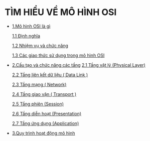 # TÌM HIỂU VỀ MÔ HÌNH OSI
- [1.Mô hình OSI là gì](https://github.com/ducthien1998/Thuc-tap-2023/blob/main/ThienBD/M%C3%B4%20h%C3%ACnh%20OSI/docs/tailieu.md#1-m%C3%B4-h%C3%ACnh-osi-l%C3%A0-g%C3%AC)

    [1.1 Định nghĩa]()
    
    [1.2 Nhiệm vụ và chức năng]()

    [1.3 Các giao thức sử dụng trong mô hình OSI]()

- [2.Cấu tạo và chức năng các tầng]()
    [2.1 Tầng vật lý (Physical Layer)]()

    [2.2  Tầng liên kết dữ liệu ( Data Link )]()

    [2.3 Tầng mạng ( Network)]()

    [2.4 Tầng giao vận ( Transport )]()

    [2.5 Tầng phiên (Session)]()

    [2.6 Tầng diễn hoạt (Presentation)]()

    [2.7 Tầng ứng dụng (Application)]()
- [3.Quy trình hoạt động mô hình](https://github.com/ducthien1998/Thuc-tap-2023/blob/main/ThienBD/M%C3%B4%20h%C3%ACnh%20OSI/docs/tailieu.md#3-quy-tr%C3%ACnh-ho%E1%BA%A1t-%C4%91%E1%BB%99ng-m%C3%B4-h%C3%ACnh)
